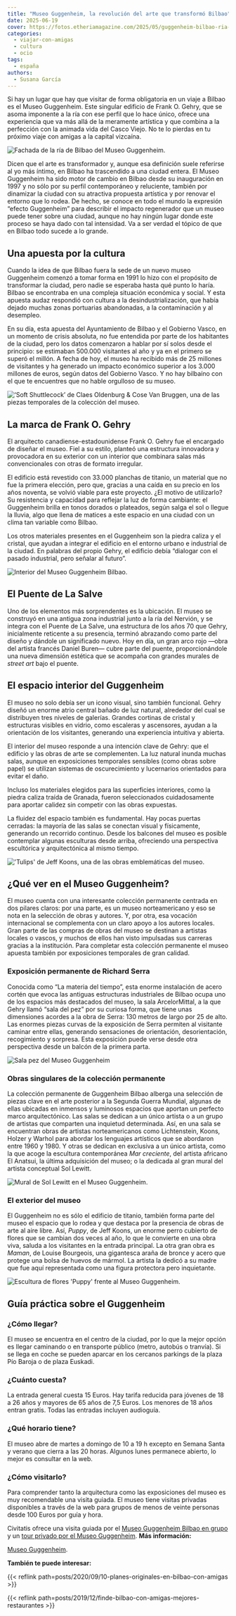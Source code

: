```yaml
---
title: "Museo Guggenheim, la revolución del arte que transformó Bilbao"
date: 2025-06-19
cover: https://fotos.etheriamagazine.com/2025/05/guggenheim-bilbao-ria-barca.jpg
categories: 
  - viajar-con-amigas
  - cultura
  - ocio
tags: 
  - españa
authors: 
  - Susana García
---
```


Si hay un lugar que hay que visitar de forma obligatoria en un viaje a Bilbao es el 
Museo Guggenheim. Este singular edificio de Frank O. Gehry, que se asoma imponente a la 
ría con ese perfil que lo hace único, ofrece una experiencia que va más allá de la 
meramente artística y que combina a la perfección con la animada vida del Casco Viejo. 
No te lo pierdas en tu próximo viaje con amigas a la capital vizcaína. 

![Fachada de la ría de Bilbao del Museo Guggenheim.](https://fotos.etheriamagazine.com/2025/05/guggenheim-bilbao-ria-barca.jpg "Fachada de la ría de Bilbao del Museo Guggenheim. © Susana García")

Dicen que el arte es transformador y, aunque esa definición suele referirse al yo más 
íntimo, en Bilbao ha trascendido a una ciudad entera. El Museo Guggenheim ha sido motor 
de cambio en Bilbao desde su inauguración en 1997 y no sólo por su perfil contemporáneo 
y reluciente, también por dinamizar la ciudad con su atractiva propuesta artística y por 
renovar el entorno que lo rodea. De hecho, se conoce en todo el mundo la expresión 
“efecto Guggenheim” para describir el impacto regenerador que un museo puede tener sobre 
una ciudad, aunque no hay ningún lugar donde este proceso se haya dado con tal 
intensidad. Va a ser verdad el tópico de que en Bilbao todo sucede a lo grande. 

## Una apuesta por la cultura

Cuando la idea de que Bilbao fuera la sede de un nuevo museo Guggenheim comenzó a tomar 
forma en 1991 lo hizo con el propósito de transformar la ciudad, pero nadie se esperaba 
hasta qué punto lo haría. Bilbao se encontraba en una compleja situación económica y 
social. Y esta apuesta audaz respondió con cultura a la desindustrialización, que había 
dejado muchas zonas portuarias abandonadas, a la contaminación y al desempleo. 

En su día, esta apuesta del Ayuntamiento de Bilbao y el Gobierno Vasco, en un momento de 
crisis absoluta, no fue entendida por parte de los habitantes de la ciudad, pero los 
datos comenzaron a hablar por sí solos desde el principio: se estimaban 500.000 
visitantes al año y ya en el primero se superó el millón. A fecha de hoy, el museo ha 
recibido más de 25 millones de visitantes y ha generado un impacto económico superior a 
los 3.000 millones de euros, según datos del Gobierno Vasco. Y no hay bilbaíno con el 
que te encuentres que no hable orgulloso de su museo. 

![‘Soft Shuttlecock’ de Claes Oldenburg & Cose Van Bruggen, una de las piezas temporales de la colección del museo.](https://fotos.etheriamagazine.com/2025/05/guggenheim-bilbao-volante.jpg "‘Soft Shuttlecock’ de Claes Oldenburg & Cose Van Bruggen, una de las piezas temporales de la colección del museo. © Susana García")

## La marca de Frank O. Gehry

El arquitecto canadiense-estadounidense Frank O. Gehry fue el encargado de diseñar el 
museo. Fiel a su estilo, planteó una estructura innovadora y provocadora en su exterior 
con un interior que combinara salas más convencionales con otras de formato irregular. 

El edificio está revestido con 33.000 planchas de titanio, un material que no fue la 
primera elección, pero que, gracias a una caída en su precio en los años noventa, se 
volvió viable para este proyecto. ¿El motivo de utilizarlo? Su resistencia y capacidad 
para reflejar la luz de forma cambiante: el Guggenheim brilla en tonos dorados o 
plateados, según salga el sol o llegue la lluvia, algo que llena de matices a este 
espacio en una ciudad con un clima tan variable como Bilbao. 

Los otros materiales presentes en el Guggenheim son la piedra caliza y el cristal, que 
ayudan a integrar el edificio en el entorno urbano e industrial de la ciudad. En 
palabras del propio Gehry, el edificio debía “dialogar con el pasado industrial, pero 
señalar al futuro”. 

![Interior del Museo Guggenheim Bilbao.](https://fotos.etheriamagazine.com/2025/05/guggenheim-bilbao-materiales.jpg "Interior del Museo Guggenheim Bilbao. © Susana García")

## El Puente de La Salve

Uno de los elementos más sorprendentes es la ubicación. El museo se construyó en una 
antigua zona industrial junto a la ría del Nervión, y se integra con el Puente de La 
Salve, una estructura de los años 70 que Gehry, inicialmente reticente a su presencia, 
terminó abrazando como parte del diseño y dándole un significado nuevo. Hoy en día, un 
gran arco rojo —obra del artista francés Daniel Buren— cubre parte del puente, 
proporcionándole una nueva dimensión estética que se acompaña con grandes murales de 
_street art_ bajo el puente. 

## El espacio interior del Guggenheim

El museo no solo debía ser un icono visual, sino también funcional. Gehry diseñó un 
enorme atrio central bañado de luz natural, alrededor del cual se distribuyen tres 
niveles de galerías. Grandes cortinas de cristal y estructuras visibles en vidrio, como 
escaleras y ascensores, ayudan a la orientación de los visitantes, generando una 
experiencia intuitiva y abierta. 

El interior del museo responde a una intención clave de Gehry: que el edificio y las 
obras de arte se complementen. La luz natural inunda muchas salas, aunque en 
exposiciones temporales sensibles (como obras sobre papel) se utilizan sistemas de 
oscurecimiento y lucernarios orientados para evitar el daño. 

Incluso los materiales elegidos para las superficies interiores, como la piedra caliza 
traída de Granada, fueron seleccionados cuidadosamente para aportar calidez sin competir 
con las obras expuestas. 

La fluidez del espacio también es fundamental. Hay pocas puertas cerradas: la mayoría de 
las salas se conectan visual y físicamente, generando un recorrido continuo. Desde los 
balcones del museo es posible contemplar algunas esculturas desde arriba, ofreciendo una 
perspectiva escultórica y arquitectónica al mismo tiempo. 

!['Tulips' de Jeff Koons, una de las obras emblemáticas del museo.](https://fotos.etheriamagazine.com/2025/05/guggenheim-bilbao-tulipanes-colores.jpg "'Tulips' de Jeff Koons, una de las obras emblemáticas del museo. © Susana García")

## ¿Qué ver en el Museo Guggenheim?

El museo cuenta con una interesante colección permanente centrada en dos pilares claros: 
por una parte, es un museo norteamericano y eso se nota en la selección de obras y 
autores. Y, por otra, esa vocación internacional se complementa con un claro apoyo a los 
autores locales. Gran parte de las compras de obras del museo se destinan a artistas 
locales o vascos, y muchos de ellos han visto impulsadas sus carreras gracias a la 
institución. Para completar esta colección permanente el museo apuesta también por 
exposiciones temporales de gran calidad. 

### Exposición permanente de Richard Serra

Conocida como “La materia del tiempo”, esta enorme instalación de acero cortén que evoca 
las antiguas estructuras industriales de Bilbao ocupa uno de los espacios más destacados 
del museo, la sala ArcelorMittal, a la que Gehry llamó “sala del pez” por su curiosa 
forma, que tiene unas dimensiones acordes a la obra de Serra: 130 metros de largo por 25 
de alto. Las enormes piezas curvas de la exposición de Serra permiten al visitante 
caminar entre ellas, generando sensaciones de orientación, desorientación, recogimiento 
y sorpresa. Esta exposición puede verse desde otra perspectiva desde un balcón de la 
primera parta. 

![Sala pez del Museo Guggenheim](https://fotos.etheriamagazine.com/2025/05/guggenheim-sala-pez-acero-corten.jpg 'Exposición permanente "La materia del tiempo" de Richard Serra. © Susana García')

### Obras singulares de la colección permanente

La colección permanente de Guggenheim Bilbao alberga una selección de piezas clave en el 
arte posterior a la Segunda Guerra Mundial, algunas de ellas ubicadas en inmensos y 
luminosos espacios que aportan un perfecto marco arquitectónico. Las salas se dedican a 
un único artista o a un grupo de artistas que comparten una inquietud determinada. Así, 
en una sala se encuentran obras de artistas norteamericanos como Lichtenstein, Koons, 
Holzer y Warhol para abordar los lenguajes artísticos que se abordaron entre 1960 y 
1980. Y otras se dedican en exclusiva a un único artista, como la que acoge la escultura 
contemporánea _Mar creciente_, del artista africano El Anatsui, la última adquisición 
del museo; o la dedicada al gran mural del artista conceptual Sol Lewitt. 

![Mural de Sol Lewitt en el Museo Guggenheim.](https://fotos.etheriamagazine.com/2025/05/guggenheim-colores.jpg "Mural de Sol Lewitt en el Museo Guggenheim. © Susana García")

### El exterior del museo

El Guggenheim no es sólo el edificio de titanio, también forma parte del museo el 
espacio que lo rodea y que destaca por la presencia de obras de arte al aire libre. Así, 
_Puppy_, de Jeff Koons, un enorme perro cubierto de flores que se cambian dos veces al 
año, lo que le convierte en una obra viva, saluda a los visitantes en la entrada 
principal. La otra gran obra es _Maman_, de Louise Bourgeois, una gigantesca araña de 
bronce y acero que protege una bolsa de huevos de mármol. La artista la dedicó a su 
madre que fue aquí representada como una figura protectora pero inquietante. 

![Escultura de flores 'Puppy' frente al Museo Guggenheim.](https://fotos.etheriamagazine.com/2025/05/guggenheim-bilbao-puppy.jpg "Escultura de flores 'Puppy' frente al Museo Guggenheim. © Susana García")

## Guía práctica sobre el Guggenheim

### ¿Cómo llegar?

El museo se encuentra en el centro de la ciudad, por lo que la mejor opción es llegar 
caminando o en transporte público (metro, autobús o tranvía). Si se llega en coche se 
pueden aparcar en los cercanos parkings de la plaza Pío Baroja o de plaza Euskadi. 

### ¿Cuánto cuesta?

La entrada general cuesta 15 Euros. Hay tarifa reducida para jóvenes de 18 a 26 años y 
mayores de 65 años de 7,5 Euros. Los menores de 18 años entran gratis. Todas las 
entradas incluyen audioguía. 

### ¿Qué horario tiene?

El museo abre de martes a domingo de 10 a 19 h excepto en Semana Santa y verano que 
cierra a las 20 horas. Algunos lunes permanece abierto, lo mejor es consultar en la web. 

### ¿Cómo visitarlo?

Para comprender tanto la arquitectura como las exposiciones del museo es muy 
recomendable una visita guiada. El museo tiene visitas privadas disponibles a través de 
la web para grupos de menos de veinte personas desde 100 Euros por guía y hora. 

Civitatis ofrece una visita guiada por el [Museo Guggenheim Bilbao en 
grupo](https://www.civitatis.com/es/bilbao/tour-museo-guggenheim/?aid=10211) y un [tour 
privado por el Museo 
Guggenheim](https://www.civitatis.com/es/bilbao/tour-privado-museo-guggenheim/?aid=10211). 
**Más información:** 

[Museo Guggenheim](https://www.guggenheim-bilbao.eus). 

**También te puede interesar:** 

{{< reflink path=posts/2020/09/10-planes-originales-en-bilbao-con-amigas >}} 

{{< reflink path=posts/2019/12/finde-bilbao-con-amigas-mejores-restaurantes >}}
